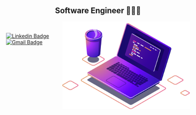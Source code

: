 <h2 align="center">Software Engineer 👨🏻‍💻</h2>

<img align="right" src="https://github.com/jfelipe72/jfelipe72/blob/main/img/computer.png" width="350"/>

<br>

[![Linkedin Badge](https://img.shields.io/badge/-LinkedIn-blue?style=for-the-badge&logo=Linkedin&logoColor=white&link=https://www.linkedin.com/in/rubens-almeida-andrade/)](https://www.linkedin.com/in/jfelipesantana)
[![Gmail Badge](https://img.shields.io/badge/-Gmail-c14438?style=for-the-badge&logo=Gmail&logoColor=white&link=mailto:dev.jfelipe@gmail.com)](mailto:dev.jfelipe@gmail.com)<br>

<!-- ### My Programming skills
![Dart Badge](https://img.shields.io/badge/dart-%230175C2.svg?style=for-the-badge&logo=dart&logoColor=white)
![NodeJS Badge](https://img.shields.io/badge/node.js-78b362.svg?style=for-the-badge&logo=node.js&logoColor=white)
![Flutter Badge](https://img.shields.io/badge/flutter-43caf5.svg?style=for-the-badge&logo=flutter&logoColor=white)
<br>
![HTML Badge](https://img.shields.io/badge/html5-%23E34F26.svg?style=for-the-badge&logo=html5&logoColor=white)
![CSS Badge](https://img.shields.io/badge/css3-%231572B6.svg?style=for-the-badge&logo=css3&logoColor=white)
![JS Badge](https://img.shields.io/badge/javascript-%23323330.svg?style=for-the-badge&logo=javascript&logoColor=%23F7DF1E)
![PHP Badge](https://img.shields.io/badge/php-%23777BB4.svg?style=for-the-badge&logo=php&logoColor=white)
<br> 

### My Databases skills
![MySQL Badge](https://img.shields.io/badge/mysql-003343.svg?style=for-the-badge&logo=mysql&logoColor=white)
![MariaDB Badge](https://img.shields.io/badge/mariadb-003343.svg?style=for-the-badge&logo=mariadb&logoColor=white)
![PostgreSQL Badge](https://img.shields.io/badge/postgres-%23316192.svg?style=for-the-badge&logo=postgresql&logoColor=white)
![MongoDB Badge](https://img.shields.io/badge/mongodb-86bb61.svg?style=for-the-badge&logo=mongodb&logoColor=white)
<br>

### Others skills
![Firebase Badge](https://img.shields.io/badge/firebase-%23039BE5.svg?style=for-the-badge&logo=firebase)
![AWS Badge](https://img.shields.io/badge/AWS-%23FF9900.svg?style=for-the-badge&logo=amazon-aws&logoColor=white)
![Docker Badge](https://img.shields.io/badge/Docker-0FAAFF.svg?&style=for-the-badge&logo=docker&logoColor=white)
<br>
![Git Badge](https://img.shields.io/badge/git-%23F05033.svg?style=for-the-badge&logo=git&logoColor=white)
![Github Badge](https://img.shields.io/badge/github-%23121011.svg?style=for-the-badge&logo=github&logoColor=white)
![GitLab Badge](https://img.shields.io/badge/gitlab-%23181717.svg?style=for-the-badge&logo=gitlab&logoColor=white)
<br>

### About Me 

[![Github Badge](https://img.shields.io/badge/-Github-000?style=for-the-badge&logo=Github&logoColor=white&link=https://github.com/jfelipe72)](https://github.com/jfelipe72)
[![Linkedin Badge](https://img.shields.io/badge/-LinkedIn-blue?style=for-the-badge&logo=Linkedin&logoColor=white&link=https://www.linkedin.com/in/rubens-almeida-andrade/)](https://www.linkedin.com/in/jfelipesantana)
[![Gmail Badge](https://img.shields.io/badge/-Gmail-c14438?style=for-the-badge&logo=Gmail&logoColor=white&link=mailto:dev.jfelipe@gmail.com)](mailto:dev.jfelipe@gmail.com)<br>

[![ReadMe Card](https://github-readme-stats.vercel.app/api?username=jfelipe72&show_icons=true&include_all_commits=true&hide_rank=true&bg_color=30,FF5F6D,ffb88c&title_color=fff&text_color=fff&icon_color=fff)](https://github.com/anuraghazra/github-readme-stats)

<p align="left"> 
  <b>Visitor count</b><br>
  <img src="https://profile-counter.glitch.me/jfelipe72/count.svg" />
</p> -->

